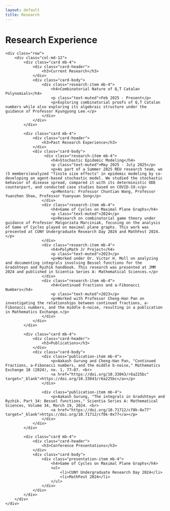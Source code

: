 ```yaml
---
layout: default
title: Research
---
```


<div class="container mt-5">
    <h1 class="mb-5">Research Experience</h1>

    <div class="row">
        <div class="col-md-12">
            <div class="card mb-4">
                <div class="card-header">
                    <h3>Current Research</h3>
                </div>
                <div class="card-body">
                    <div class="research-item mb-4">
                        <h4>Combinatorial Nature of Q,T Catalan Polynomials</h4>
                        <p class="text-muted">Feb 2025 - Present</p>
                        <p>Exploring combinatorial proofs of Q,T Catalan numbers while also exploring its algebraic structure under the guidance of Professor Kyungyong Lee.</p>
                    </div>
                </div>
            </div>

            <div class="card mb-4">
                <div class="card-header">
                    <h3>Past Research Experience</h3>
                </div>
                <div class="card-body">
                     <div class="research-item mb-4">
                        <h4>Stochastic Epidemic Modeling</h4>
                        <p class="text-muted">May 2025 - July 2025</p>
                        <p>As part of a Summer 2025 REU research team, we (5 members)analyzed "finite size effects" in epidemic modeling by co-developing an agent-based stochastic model. We studied the stochastic behavior of disease spread, compared it with its deterministic ODE counterpart, and conducted case studies based on COVID-19.</p>
                        <p>Mentors: Professor Chuntian Wang, Professor Yuanzhen Shao, Professor Yuanyuan Song</p>
                    </div>
                    <div class="research-item mb-4">
                        <h4>Game of Cycles on Maximal Plane Graphs</h4>
                        <p class="text-muted">2024</p>
                        <p>Research on combinatorial game theory under guidance of Professor Malgorzata Marciniak, focusing on the analysis of Game of Cycles played on maximal plane graphs. This work was presented at CUNY Undergraduate Research Day 2024 and MathFest 2024.</p>
                    </div>
                    <div class="research-item mb-4">
                        <h4>PolyMath Jr Project</h4>
                        <p class="text-muted">2023</p>
                        <p>Worked under Dr. Victor H. Moll on analyzing and documenting integrals involving Bessel functions for the Gradshteyn and Ryzhik handbook. This research was presented at JMM 2024 and published in Scientia Series A: Mathematical Sciences.</p>
                    </div>
                    <div class="research-item mb-4">
                        <h4>Continued Fractions and a-Fibonacci Numbers</h4>
                        <p class="text-muted">2023</p>
                        <p>Worked with Professor Cheng-Han Pan on investigating the relationships between continued fractions, a-Fibonacci numbers, and the middle b-noise, resulting in a publication in Mathematics Exchange.</p>
                    </div>
                </div>
            </div>

            <div class="card mb-4">
                <div class="card-header">
                    <h3>Publications</h3>
                </div>
                <div class="card-body">
                    <div class="publication-item mb-4">
                        <p>Aakash Gurung and Cheng-Han Pan, "Continued Fractions, a-Fibonacci numbers, and the middle b-noise," Mathematics Exchange 18 (2024), no. 1, 77–87. <br>
                        <a href="https://doi.org/10.33043/r6a225bc" target="_blank">https://doi.org/10.33043/r6a225bc</a></p>
                    </div>

                    <div class="publication-item mb-4">
                        <p>Aakash Gurung, "The integrals in Gradshteyn and Ryzhik. Part 34: Bessel functions," Scientia Series A: Mathematical Sciences, Volume 34, March 19, 2024. <br>
                        <a href="https://doi.org/10.71712/cf8k-0x77" target="_blank">https://doi.org/10.71712/cf8k-0x77</a></p>
                    </div>
                </div>
            </div>

            <div class="card mb-4">
                <div class="card-header">
                    <h3>Conference Presentations</h3>
                </div>
                <div class="card-body">
                    <div class="presentation-item mb-4">
                        <h4>Game of Cycles on Maximal Plane Graphs</h4>
                        <ul>
                            <li>CUNY Undergraduate Research Day 2024</li>
                            <li>MathFest 2024</li>
                        </ul>
                    </div>
                </div>
            </div>
        </div>
    </div>
</div> 